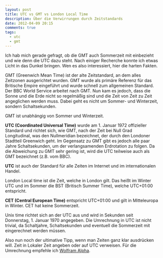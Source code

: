 ```yaml
---
layout: post
title: UTC vs GMT vs London Local Time
description: Über die Verwirrungen durch Zeitstandards
date: 2012-04-09 20:15
comments: true
tags:
  - utc
  - gmt
---
```


Ich hab mich gerade gefragt, ob die GMT auch Sommerzeit mit einbezieht und wie denn die UTC dazu steht. Nach einiger Recherche konnte ich etwas Licht in das Dunkel bringen. Wen es also interessiert, hier die harten Fakten.

GMT (Greenwich Mean Time) ist der alte Zeitstandard, an dem alles Zeitzonen ausgerichtet wurden. GMT wurde als primäre Referenz für das Britische Empire eingeführt und wurde schnell zum allgemeinen Standard. Der BBC World Service arbeitet nach GMT. Nun kam es jedoch, dass die Sonne und die Erde nicht so regelmäßig sind und die Zeit von Zeit zu Zeit angeglichen werden muss. Dabei geht es nicht um Sommer- und Winterzeit, sondern Schaltsekunden.

GMT ist unabhängig von Sommer und Winterzeit.

**UTC (Coordinated Universal Time)** wurde am 1. Januar 1972 offizieller Standard und richtet sich, wie GMT, nach der Zeit bei Null Grad Longitudinal, was den Nullmeridian bezeichnet, der durch den Londoner Stadtteil Greenwich geht. Im Gegensatz zu GMT gibt es jedoch alle paar Jahre Schaltsekunden, um der verlangsamenden Erdrotation zu folgen. Da die Abweichung zu GMT sehr gering ist, wird die UTC teilweise auch als GMT bezeichnet (z.B. vom BBC).

**UTC** ist auch der Standard für alle Zeiten im Internet und im internationalen Handel.

London Local time ist die Zeit, welche in London gilt. Das heißt im Winter UTC und im Sommer die BST (Britisch Summer Time), welche UTC+01:00 entspricht.

**CET (Central European Time)** entspricht UTC+01:00 und gilt in Mitteleuropa in Winter. CET hat keine Sommerzeit.

Unix time richtet sich an der UTC aus und wird in Sekunden seit Donnerstag, 1. Januar 1970 angegeben. Die Umrechnung in UTC ist nicht trivial, da Schaltjahre, Schaltsekunden und eventuell die Sommerzeit mit eingerechnet werden müssen.

Also nun noch der ultimative Tipp, wenn man Zeiten ganz klar ausdrücken will. Zeit in Lokaler Zeit angeben oder auf UTC verweisen. Für die Umrechnung empfehle ich [Wolfram Alpha](https://www.wolframalpha.com/).
